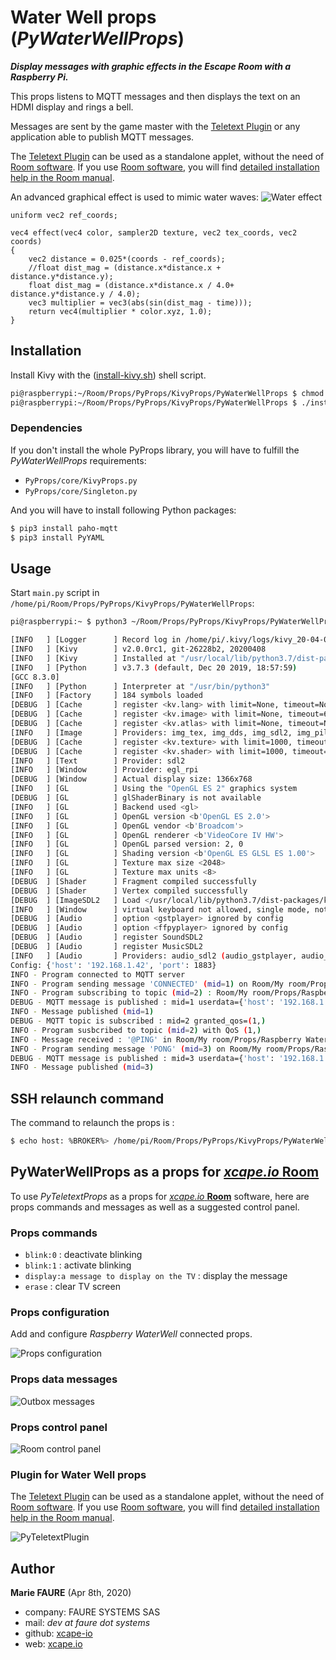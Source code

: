 ﻿# Water  Well props (*PyWaterWellProps*)
***Display messages with graphic effects in the Escape Room with a Raspberry Pi.***

This props listens to MQTT messages and then displays the text on an HDMI display and rings a bell.

Messages are sent by the game master with the [Teletext Plugin](https://github.com/xcape-io/TeletextPlugin) or any application able to publish MQTT messages.

The [Teletext Plugin](https://github.com/xcape-io/TeletextPlugin) can be used as a standalone applet, without the need of <a href="https://xcape.io/go/room" target="_blank">Room software</a>. If you use <a href="https://xcape.io/go/room" target="_blank">Room software</a>, you will find <a href="https://xcape.io/public/documentation/en/room/AddaRaspberrypropsTeletext.html" target="_blank">detailed installation help in the Room manual</a>.

An advanced graphical effect is used to mimic water waves:
![Water effect](props/water_effect.gif)

```
uniform vec2 ref_coords;

vec4 effect(vec4 color, sampler2D texture, vec2 tex_coords, vec2 coords)
{
    vec2 distance = 0.025*(coords - ref_coords);
    //float dist_mag = (distance.x*distance.x + distance.y*distance.y);
    float dist_mag = (distance.x*distance.x / 4.0+ distance.y*distance.y / 4.0);
    vec3 multiplier = vec3(abs(sin(dist_mag - time)));
    return vec4(multiplier * color.xyz, 1.0);
}
```

## Installation
Install Kivy with the  ([install-kivy.sh](https://github.com/xcape-io/PyProps/blob/master/KivyProps/PyWaterWellProps/install-kivy.sh)) shell script.

```bash
pi@raspberrypi:~/Room/Props/PyProps/KivyProps/PyWaterWellProps $ chmod a+x install-kivy.sh 
pi@raspberrypi:~/Room/Props/PyProps/KivyProps/PyWaterWellProps $ ./install-kivy.sh 
```


### Dependencies
If you don't install the whole PyProps library, you will have to fulfill the  *PyWaterWellProps* requirements:
* `PyProps/core/KivyProps.py`
* `PyProps/core/Singleton.py`

And you will have to install following Python packages:
```bash
$ pip3 install paho-mqtt
$ pip3 install PyYAML
```

## Usage
Start `main.py` script in `/home/pi/Room/Props/PyProps/KivyProps/PyWaterWellProps`:

```bash
pi@raspberrypi:~ $ python3 ~/Room/Props/PyProps/KivyProps/PyWaterWellProps/main.py -d

[INFO   ] [Logger      ] Record log in /home/pi/.kivy/logs/kivy_20-04-09_108.txt
[INFO   ] [Kivy        ] v2.0.0rc1, git-26228b2, 20200408
[INFO   ] [Kivy        ] Installed at "/usr/local/lib/python3.7/dist-packages/kivy/__init__.py"
[INFO   ] [Python      ] v3.7.3 (default, Dec 20 2019, 18:57:59) 
[GCC 8.3.0]
[INFO   ] [Python      ] Interpreter at "/usr/bin/python3"
[INFO   ] [Factory     ] 184 symbols loaded
[DEBUG  ] [Cache       ] register <kv.lang> with limit=None, timeout=None
[DEBUG  ] [Cache       ] register <kv.image> with limit=None, timeout=60
[DEBUG  ] [Cache       ] register <kv.atlas> with limit=None, timeout=None
[INFO   ] [Image       ] Providers: img_tex, img_dds, img_sdl2, img_pil (img_ffpyplayer, img_gif ignored)
[DEBUG  ] [Cache       ] register <kv.texture> with limit=1000, timeout=60
[DEBUG  ] [Cache       ] register <kv.shader> with limit=1000, timeout=3600
[INFO   ] [Text        ] Provider: sdl2
[INFO   ] [Window      ] Provider: egl_rpi
[DEBUG  ] [Window      ] Actual display size: 1366x768
[INFO   ] [GL          ] Using the "OpenGL ES 2" graphics system
[DEBUG  ] [GL          ] glShaderBinary is not available
[INFO   ] [GL          ] Backend used <gl>
[INFO   ] [GL          ] OpenGL version <b'OpenGL ES 2.0'>
[INFO   ] [GL          ] OpenGL vendor <b'Broadcom'>
[INFO   ] [GL          ] OpenGL renderer <b'VideoCore IV HW'>
[INFO   ] [GL          ] OpenGL parsed version: 2, 0
[INFO   ] [GL          ] Shading version <b'OpenGL ES GLSL ES 1.00'>
[INFO   ] [GL          ] Texture max size <2048>
[INFO   ] [GL          ] Texture max units <8>
[DEBUG  ] [Shader      ] Fragment compiled successfully
[DEBUG  ] [Shader      ] Vertex compiled successfully
[DEBUG  ] [ImageSDL2   ] Load </usr/local/lib/python3.7/dist-packages/kivy/data/glsl/default.png>
[INFO   ] [Window      ] virtual keyboard not allowed, single mode, not docked
[DEBUG  ] [Audio       ] option <gstplayer> ignored by config
[DEBUG  ] [Audio       ] option <ffpyplayer> ignored by config
[DEBUG  ] [Audio       ] register SoundSDL2
[DEBUG  ] [Audio       ] register MusicSDL2
[INFO   ] [Audio       ] Providers: audio_sdl2 (audio_gstplayer, audio_ffpyplayer ignored)
Config: {'host': '192.168.1.42', 'port': 1883}
INFO - Program connected to MQTT server
INFO - Program sending message 'CONNECTED' (mid=1) on Room/My room/Props/Raspberry WaterWell/outbox
INFO - Program subscribing to topic (mid=2) : Room/My room/Props/Raspberry WaterWell/inbox
DEBUG - MQTT message is published : mid=1 userdata={'host': '192.168.1.42', 'port': 1883}
INFO - Message published (mid=1)
DEBUG - MQTT topic is subscribed : mid=2 granted_qos=(1,)
INFO - Program susbcribed to topic (mid=2) with QoS (1,)
INFO - Message received : '@PING' in Room/My room/Props/Raspberry WaterWell/inbox
INFO - Program sending message 'PONG' (mid=3) on Room/My room/Props/Raspberry WaterWell/outbox
DEBUG - MQTT message is published : mid=3 userdata={'host': '192.168.1.42', 'port': 1883}
INFO - Message published (mid=3)

```


## SSH relaunch command
The command to relaunch the props is :

```bash
$ echo host: %BROKER%> /home/pi/Room/Props/PyProps/KivyProps/PyWaterWellProps/.config.yml && ps aux | grep python | grep -v "grep python" | grep PyWaterWellProps/main.py | awk '{print $2}' | xargs kill -9 && screen -d -m python3 /home/pi/Room/Props/PyProps/KivyProps/PyWaterWellProps/main.py
```


## PyWaterWellProps as a props for <a href="https://xcape.io/" target="_blank">*xcape.io* **Room**</a>
To use *PyTeletextProps* as a props for <a href="https://xcape.io/" target="_blank">*xcape.io* **Room**</a> software, here are props commands and messages as well as a suggested control panel.

### Props commands
* `blink:0` : deactivate blinking
* `blink:1` : activate blinking
* `display:a message to display on the TV` : display the message
* `erase` : clear TV screen


### Props configuration
Add and configure *Raspberry WaterWell* connected props.

![Props configuration](props/props-configuration.png)


### Props data messages

![Outbox messages](props/outbox-messages.png)


### Props control panel

![Room control panel](props/room-control-panel.png)


### Plugin for Water Well props
The [Teletext Plugin](https://github.com/xcape-io/TeletextPlugin) can be used as a standalone applet, without the need of <a href="https://xcape.io/go/room" target="_blank">Room software</a>. If you use <a href="https://xcape.io/go/room" target="_blank">Room software</a>, you will find <a href="https://xcape.io/public/documentation/en/room/AddaRaspberrypropsTeletext.html" target="_blank">detailed installation help in the Room manual</a>.

![PyTeletextPlugin](props/plugin.png)


## Author

**Marie FAURE** (Apr 8th, 2020)
* company: FAURE SYSTEMS SAS
* mail: *dev at faure dot systems*
* github: <a href="https://github.com/xcape-io?tab=repositories" target="_blank">xcape-io</a>
* web: <a href="https://xcape.io/" target="_blank">xcape.io</a>